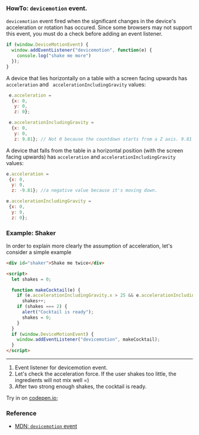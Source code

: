 ### HowTo: `devicemotion` event.
`devicemotion` event fired when the significant changes in the device's acceleration or 
rotation has occured. Since some browsers may not support this event, you must do a check 
before adding an event listener.

```javascript
if (window.DeviceMotionEvent) {
  window.addEventListener("devicemotion", function(e) {
    console.log("shake me more")
  });
}
```

A device that lies horizontally on a table with a screen facing upwards has `acceleration` and 
` accelerationIncludingGravity` values:

```javascript
 e.acceleration = 
  {x: 0,
   y: 0,
   z: 0};

 e.accelerationIncludingGravity = 
  {x: 0,
   y: 0,
   z: 9.81}; // Not 0 because the countdown starts from a Z axis. 9.81 - free fall acceleration on the Earth's surface (meter/sec^2).
```

A device that falls from the table in a horizontal position (with the screen facing upwards)
 has `acceleration` and `accelerationIncludingGravity` values:
 ```javascript
 e.acceleration = 
  {x: 0,
   y: 0,
   z: -9.81}; //a negative value because it's moving down.

 e.accelerationIncludingGravity = 
  {x: 0,
   y: 0,
   z: 0};
```

### Example: Shaker

In order to explain more clearly the assumption of acceleration, let's consider a simple example

```html
<div id="shaker">Shake me twice</div>

<script>
  let shakes = 0;

  function makeCocktail(e) {
    if (e.accelerationIncludingGravity.x > 25 && e.accelerationIncludingGravity.y > 25)  //[2]
      shakes++; 
    if (shakes === 2) {                                                                  //[3]                                                                  
      alert("Cocktail is ready");
      shakes = 0;
    }
  }
  if (window.DeviceMotionEvent) {
    window.addEventListener("devicemotion", makeCocktail);                               //[1]
  }
</script>
```
***
1. Event listener for devicemotion event.
2. Let's check the acceleration force. If the user shakes too little, the ingredients will not mix well =) 
3. After two strong enough shakes, the cocktail is ready.

Try in on [codepen.io](https://codepen.io/Halochkin/pen/mYBEZL?editors=1000);

### Reference
* [MDN: `devicemotion` event](https://developer.mozilla.org/en-US/docs/Web/API/Window/devicemotion_event)